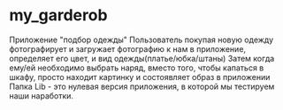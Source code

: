 # my_garderob
Приложение "подбор одежды"  Пользователь покупая новую одежду фотографирует и загружает фотографию к нам в приложение, определяет его цвет, и вид одежды(платье/юбка/штаны)  Затем когда ему/ей необходимо выбрать наряд, вместо того, чтобы капаться в шкафу, просто находит картинку и состоявляет образ в приложении
Папка Lib - это нулевая версия приложения, в которой мы тестируем наши наработки.
